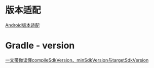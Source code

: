 # 版本适配
[Android版本适配](https://juejin.cn/post/6898176468661059597)

# Gradle - version
[一文带你读懂compileSdkVersion、minSdkVersion与targetSdkVersion](https://lilei.pro/2020/03/16/Android-SDK-versions/)